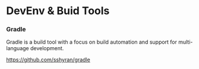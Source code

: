 # DevEnv &amp; Buid Tools


### Gradle 
Gradle is a build tool with a focus on build automation and support for multi-language development.

https://github.com/sshyran/gradle












